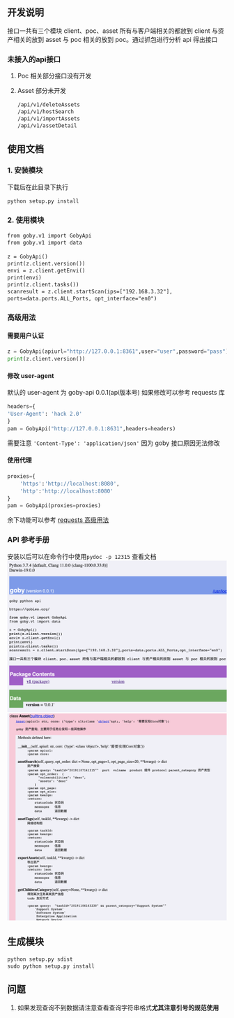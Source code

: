 ## 开发说明

接口一共有三个模块 client、poc、asset 所有与客户端相关的都放到 client 与资产相关的放到 asset 与 poc 相关的放到 poc。通过抓包进行分析 api 得出接口

### 未接入的api接口

1. Poc 相关部分接口没有开发

2. Asset 部分未开发

   ```
   /api/v1/deleteAssets
   /api/v1/hostSearch
   /api/v1/importAssets
   /api/v1/assetDetail
   ```


## 使用文档

### 1. 安装模块

下载后在此目录下执行
```shell
python setup.py install
```
### 2. 使用模块

```pythonj 
from goby.v1 import GobyApi
from goby.v1 import data

z = GobyApi()
print(z.client.version())
envi = z.client.getEnvi()
print(envi)
print(z.client.tasks())
scanresult = z.client.startScan(ips=["192.168.3.32"], ports=data.ports.ALL_Ports, opt_interface="en0")
```

### 高级用法
#### 需要用户认证
```python
z = GobyApi(apiurl="http://127.0.0.1:8361",user="user",password="pass")
print(z.client.version())
```
#### 修改 user-agent  
默认的 user-agent 为 goby-api 0.0.1(api版本号)
如果修改可以参考 requests 库
```python
headers={
'User-Agent': 'hack 2.0'
}
pam = GobyApi("http://127.0.0.1:8631",headers=headers)

```
需要注意 `'Content-Type': 'application/json'` 因为 goby 接口原因无法修改
#### 使用代理  
```python
proxies={
    'https':'http://localhost:8080',
    'http':'http://localhost:8080'
}
pam = GobyApi(proxies=proxies)
```

余下功能可以参考 [requests 高级用法](https://2.python-requests.org//en/master/user/advanced/)   
### API 参考手册
安装以后可以在命令行中使用`pydoc -p 12315` 查看文档
![](./doc/goby-index.png)
![](./doc/asset.png)
## 生成模块
```shell
python setup.py sdist
sudo python setup.py install
```
## 问题
 1. 如果发现查询不到数据请注意查看查询字符串格式**尤其注意引号的规范使用**

